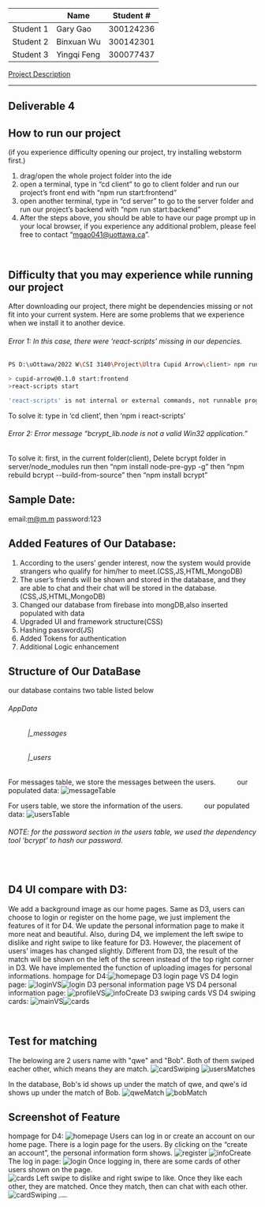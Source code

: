 |       |   Name        |   Student #   |
|  ----  | ----  | ----  |
|   Student 1   | Gary  Gao     |   300124236   |
|   Student 2   | Binxuan Wu    |   300142301   |
|   Student 3   | Yingqi Feng   |   300077437   |

 [Project Description](CSI3140%20Project%20D1.pdf)

****

## Deliverable 4
## How to run our project
(if you experience difficulty opening our project, try installing webstorm first.)

1. drag/open the whole project folder into the ide
2. open a terminal, type in “cd client” to go to client folder and run our project’s front end with “npm run start:frontend”
3. open another terminal, type in “cd server” to go to the server folder and run our project’s backend with “npm run start:backend”
4. After the steps above, you should be able to have our page prompt up in your local browser, if you experience any additional problem, please feel free to contact “mgao041@uottawa.ca”.

&nbsp;
## Difficulty that you may experience while running our project
After downloading our project, there might be dependencies missing or not fit into your current system. Here are some problems that we experience when we install it to another device.

###### Error 1: In this case, there were ‘react-scripts’ missing in our depencies.
```bash
PS D:\uOttawa/2022 W\CSI 3140\Project\Ultra Cupid Arrow\client> npm run start:frontend

> cupid-arrow@0.1.0 start:frontend
>react-scripts start

'react-scripts' is not internal or external commands, not runnable programs or batch files
```

To solve it:
type in  ‘cd client’, then  ‘npm i react-scripts’

###### Error 2: Error message “bcrypt_lib.node is not a valid Win32 application.”
To solve it:
first, in the current folder(client), Delete bcrypt folder in server/node_modules
run
then “npm install node-pre-gyp -g”
then “npm rebuild bcrypt --build-from-source”
then “npm install bcrypt”
&nbsp;
## Sample Date:
email:m@m.m
password:123

## Added Features of Our Database:
1. According to the users’ gender interest, now the system would provide strangers who qualify for him/her to meet.(CSS,JS,HTML,MongoDB)
2. The user’s friends will be shown and stored in the database, and they are able to chat and their chat will be stored in the database.(CSS,JS,HTML,MongoDB)
3. Changed our database from firebase into mongDB,also inserted populated with data
4. Upgraded UI and framework structure(CSS)
5. Hashing password(JS)
6. Added Tokens for authentication
7. Additional Logic enhancement

## Structure of Our DataBase
our database contains two table listed below
###### AppData
###### &nbsp;&nbsp;&nbsp;&nbsp;&nbsp;&nbsp;&nbsp;&nbsp;&nbsp;&nbsp;|_messages
###### &nbsp;&nbsp;&nbsp;&nbsp;&nbsp;&nbsp;&nbsp;&nbsp;&nbsp;&nbsp;|_users
For messages table, we store the messages between the users.
&nbsp;&nbsp;&nbsp;&nbsp;&nbsp;&nbsp;&nbsp;&nbsp;&nbsp;&nbsp;our populated data:
![messageTable](/images/D4/messageTable.png)

For  users table, we store the information of the users.
&nbsp;&nbsp;&nbsp;&nbsp;&nbsp;&nbsp;&nbsp;&nbsp;&nbsp;&nbsp;our populated data:
![usersTable](/images/D4/usersTable.png)
###### NOTE: for the password section in the users table, we used the dependency tool ‘bcrypt’ to hash our password.

&nbsp;
## D4 UI compare with D3:
We add a background image as our home pages. Same as D3, users can choose to login or register on the home page, we just implement the features of it for D4. We update the personal information page to make it more neat and beautiful. Also, during D4, we implement the left swipe to dislike and right swipe to like feature for D3. However, the placement of users’ images has changed slightly. Different from D3, the result of the match will be shown on the left of the screen instead of the top right corner in D3. We have implemented the function of uploading images for personal informations.
hompage for D4:![homepage](/images/D4/homepage.png)
D3 login page VS D4 login page:
![login](/images/D2/login.png)VS![login](/images/D4/login.png)
D3 personal information page VS D4 personal information page:
![profile](/images/D2/profile.png)VS![infoCreate](/images/D4/infoCreate.png)
D3 swiping cards VS D4 swiping cards:
![main](/images/D2/main.png)VS![cards](/images/D4/cards.png)

&nbsp;
## Test for matching
The belowing are 2 users name with "qwe" and "Bob". Both of them swiped eacher other, which means they are match.
![cardSwiping](/images/D4/cardSwiping.png)
![usersMatches](/images/D4/usersMatches.png)

In the database, Bob's id shows up under the match of qwe, and qwe's id shows up under the match of Bob.
![qweMatch](/images/D4/qweMatch.png)
![bobMatch](/images/D4/bobMatch.png)

## Screenshot of Feature
hompage for D4:
![homepage](/images/D4/homepage.png)
Users can log in or create an account on our home page. There is a login page for the users. By clicking on the “create an account”, the personal information form shows.
![register](/images/D4/register.png)
![infoCreate](/images/D4/infoCreate.png)
The log in page: 
![login](/images/D4/login.png)
Once logging in, there are some cards of other users shown on the page.  
![cards](/images/D4/cards.png)
Left swipe to dislike and right swipe to like. Once they like each other, they are matched. Once they match, then can chat with each other.
![cardSwiping](/images/D4/cardSwiping.png)
<img src="/images/D4/chatBox.png" alt="chatBox" style="zoom:25%;" />

